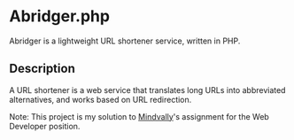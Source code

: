 #  Abridger.php
Abridger is a lightweight URL shortener service, written in PHP.

## Description
A URL shortener is a web service that translates long URLs into abbreviated alternatives, and works based on URL redirection.

Note: This project is my solution to [Mindvally](http://www.mindvalley.com)'s assignment for the Web Developer position.
